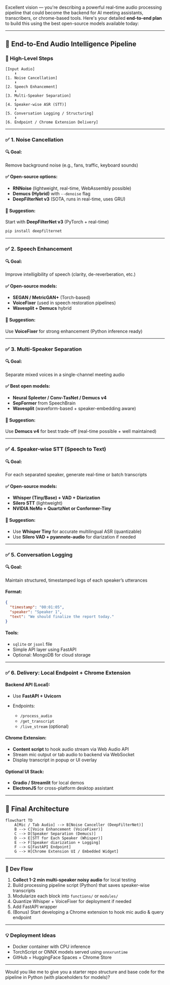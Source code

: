 Excellent vision — you're describing a powerful real-time audio processing pipeline that could become the backend for AI meeting assistants, transcribers, or chrome-based tools. Here's your detailed **end-to-end plan** to build this using the best open-source models available today:

---

## 🚀 End-to-End Audio Intelligence Pipeline

### 🔧 High-Level Steps

```
[Input Audio]
    ⬇
[1. Noise Cancellation]
    ⬇
[2. Speech Enhancement]
    ⬇
[3. Multi-Speaker Separation]
    ⬇
[4. Speaker-wise ASR (STT)]
    ⬇
[5. Conversation Logging / Structuring]
    ⬇
[6. Endpoint / Chrome Extension Delivery]
```

---

### ✅ 1. Noise Cancellation

#### 🔍 Goal:

Remove background noise (e.g., fans, traffic, keyboard sounds)

#### ✅ Open-source options:

* **RNNoise** (lightweight, real-time, WebAssembly possible)
* **Demucs (Hybrid)** with `--denoise` flag
* **DeepFilterNet v3** (SOTA, runs in real-time, uses GRU)

#### 🔧 Suggestion:

Start with **DeepFilterNet v3** (PyTorch + real-time)

```bash
pip install deepfilternet
```

---

### ✅ 2. Speech Enhancement

#### 🔍 Goal:

Improve intelligibility of speech (clarity, de-reverberation, etc.)

#### ✅ Open-source models:

* **SEGAN / MetricGAN+** (Torch-based)
* **VoiceFixer** (used in speech restoration pipelines)
* **Wavesplit + Demucs** hybrid

#### 🔧 Suggestion:

Use **VoiceFixer** for strong enhancement (Python inference ready)

---

### ✅ 3. Multi-Speaker Separation

#### 🔍 Goal:

Separate mixed voices in a single-channel meeting audio

#### ✅ Best open models:

* **Neural Spleeter / Conv-TasNet / Demucs v4**
* **SepFormer** from SpeechBrain
* **Wavesplit** (waveform-based + speaker-embedding aware)

#### 🔧 Suggestion:

Use **Demucs v4** for best trade-off (real-time possible + well maintained)

---

### ✅ 4. Speaker-wise STT (Speech to Text)

#### 🔍 Goal:

For each separated speaker, generate real-time or batch transcripts

#### ✅ Open-source models:

* **Whisper (Tiny/Base) + VAD + Diarization**
* **Silero STT** (lightweight)
* **NVIDIA NeMo + QuartzNet or Conformer-Tiny**

#### 🔧 Suggestion:

* Use **Whisper Tiny** for accurate multilingual ASR (quantizable)
* Use **Silero VAD + pyannote-audio** for diarization if needed

---

### ✅ 5. Conversation Logging

#### 🔍 Goal:

Maintain structured, timestamped logs of each speaker’s utterances

#### Format:

```json
{
  "timestamp": "00:01:05",
  "speaker": "Speaker 1",
  "text": "We should finalize the report today."
}
```

#### Tools:

* `sqlite` or `jsonl` file
* Simple API layer using FastAPI
* Optional: MongoDB for cloud storage

---

### ✅ 6. Delivery: Local Endpoint + Chrome Extension

#### Backend API (Local):

* Use **FastAPI + Uvicorn**
* Endpoints:

  * `/process_audio`
  * `/get_transcript`
  * `/live_stream` (optional)

#### Chrome Extension:

* **Content script** to hook audio stream via Web Audio API
* Stream mic output or tab audio to backend via WebSocket
* Display transcript in popup or UI overlay

#### Optional UI Stack:

* **Gradio / Streamlit** for local demos
* **ElectronJS** for cross-platform desktop assistant

---

## 🧠 Final Architecture

```mermaid
flowchart TD
    A[Mic / Tab Audio] --> B[Noise Canceller (DeepFilterNet)]
    B --> C[Voice Enhancement (VoiceFixer)]
    C --> D[Speaker Separation (Demucs)]
    D --> E[STT for Each Speaker (Whisper)]
    E --> F[Speaker diarization + Logging]
    F --> G[FastAPI Endpoint]
    G --> H[Chrome Extension UI / Embedded Widget]
```

---

### 🧪 Dev Flow

1. **Collect 1-2 min multi-speaker noisy audio** for local testing
2. Build processing pipeline script (Python) that saves speaker-wise transcripts
3. Modularize each block into `functions/` or `modules/`
4. Quantize Whisper + VoiceFixer for deployment if needed
5. Add FastAPI wrapper
6. (Bonus) Start developing a Chrome extension to hook mic audio & query endpoint

---

### 💡 Deployment Ideas

* Docker container with CPU inference
* TorchScript or ONNX models served using `onnxruntime`
* GitHub + HuggingFace Spaces + Chrome Store

---

Would you like me to give you a starter repo structure and base code for the pipeline in Python (with placeholders for models)?
